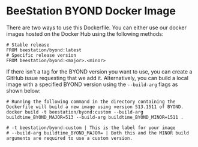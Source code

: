 # BeeStation BYOND Docker Image

There are two ways to use this Dockerfile. You can either use our docker images hosted on the Docker Hub using the following methods:

```
# Stable release
FROM beestation/byond:latest
# Specific release version
FROM beestation/byond:<major>.<minor>
```

If there isn't a tag for the BYOND version you want to use, you can create a GitHub issue requesting that we add it. Alternatively, you can build a local image with a specified BYOND version using the `--build-arg` flags as shown below:

```
# Running the following command in the directory containing the Dockerfile will build a new image using version 513.1511 of BYOND.
docker build -t beestation/byond:custom --build-arg buildtime_BYOND_MAJOR=513 --build-arg buildtime_BYOND_MINOR=1511 .

# -t beestation/byond:custom | This is the label for your image
# --build-arg buildtime_BYOND_MAJOR= | Both this and the MINOR build arguments are required to use a custom version.
```